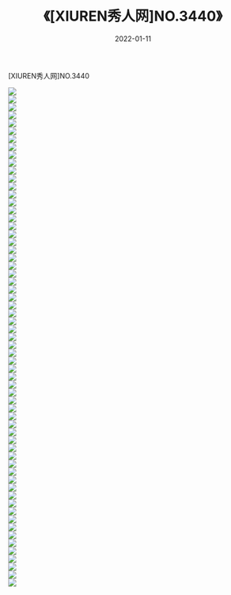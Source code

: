 ﻿---
layout: post
title:  《[XIUREN秀人网]NO.3440》
date:   2022-01-11
img: http://pic.660000.xyz/1:/秀人网/秀人网第04部分/[XIUREN秀人网]NO.3440/000.jpg
categories: [美女, 清纯, 唯美]
---

[XIUREN秀人网]NO.3440

 ![](http://pic.660000.xyz/1:/秀人网/秀人网第04部分/[XIUREN秀人网]NO.3440/001.jpg) <br>![](http://pic.660000.xyz/1:/秀人网/秀人网第04部分/[XIUREN秀人网]NO.3440/002.jpg) <br>![](http://pic.660000.xyz/1:/秀人网/秀人网第04部分/[XIUREN秀人网]NO.3440/003.jpg) <br>![](http://pic.660000.xyz/1:/秀人网/秀人网第04部分/[XIUREN秀人网]NO.3440/004.jpg) <br>![](http://pic.660000.xyz/1:/秀人网/秀人网第04部分/[XIUREN秀人网]NO.3440/005.jpg) <br>![](http://pic.660000.xyz/1:/秀人网/秀人网第04部分/[XIUREN秀人网]NO.3440/006.jpg) <br>![](http://pic.660000.xyz/1:/秀人网/秀人网第04部分/[XIUREN秀人网]NO.3440/007.jpg) <br>![](http://pic.660000.xyz/1:/秀人网/秀人网第04部分/[XIUREN秀人网]NO.3440/008.jpg) <br>![](http://pic.660000.xyz/1:/秀人网/秀人网第04部分/[XIUREN秀人网]NO.3440/009.jpg) <br>![](http://pic.660000.xyz/1:/秀人网/秀人网第04部分/[XIUREN秀人网]NO.3440/010.jpg) <br>![](http://pic.660000.xyz/1:/秀人网/秀人网第04部分/[XIUREN秀人网]NO.3440/011.jpg) <br>![](http://pic.660000.xyz/1:/秀人网/秀人网第04部分/[XIUREN秀人网]NO.3440/012.jpg) <br>![](http://pic.660000.xyz/1:/秀人网/秀人网第04部分/[XIUREN秀人网]NO.3440/013.jpg) <br>![](http://pic.660000.xyz/1:/秀人网/秀人网第04部分/[XIUREN秀人网]NO.3440/014.jpg) <br>![](http://pic.660000.xyz/1:/秀人网/秀人网第04部分/[XIUREN秀人网]NO.3440/015.jpg) <br>![](http://pic.660000.xyz/1:/秀人网/秀人网第04部分/[XIUREN秀人网]NO.3440/016.jpg) <br>![](http://pic.660000.xyz/1:/秀人网/秀人网第04部分/[XIUREN秀人网]NO.3440/017.jpg) <br>![](http://pic.660000.xyz/1:/秀人网/秀人网第04部分/[XIUREN秀人网]NO.3440/018.jpg) <br>![](http://pic.660000.xyz/1:/秀人网/秀人网第04部分/[XIUREN秀人网]NO.3440/019.jpg) <br>![](http://pic.660000.xyz/1:/秀人网/秀人网第04部分/[XIUREN秀人网]NO.3440/020.jpg) <br>![](http://pic.660000.xyz/1:/秀人网/秀人网第04部分/[XIUREN秀人网]NO.3440/021.jpg) <br>![](http://pic.660000.xyz/1:/秀人网/秀人网第04部分/[XIUREN秀人网]NO.3440/022.jpg) <br>![](http://pic.660000.xyz/1:/秀人网/秀人网第04部分/[XIUREN秀人网]NO.3440/023.jpg) <br>![](http://pic.660000.xyz/1:/秀人网/秀人网第04部分/[XIUREN秀人网]NO.3440/024.jpg) <br>![](http://pic.660000.xyz/1:/秀人网/秀人网第04部分/[XIUREN秀人网]NO.3440/025.jpg) <br>![](http://pic.660000.xyz/1:/秀人网/秀人网第04部分/[XIUREN秀人网]NO.3440/026.jpg) <br>![](http://pic.660000.xyz/1:/秀人网/秀人网第04部分/[XIUREN秀人网]NO.3440/027.jpg) <br>![](http://pic.660000.xyz/1:/秀人网/秀人网第04部分/[XIUREN秀人网]NO.3440/028.jpg) <br>![](http://pic.660000.xyz/1:/秀人网/秀人网第04部分/[XIUREN秀人网]NO.3440/029.jpg) <br>![](http://pic.660000.xyz/1:/秀人网/秀人网第04部分/[XIUREN秀人网]NO.3440/030.jpg) <br>![](http://pic.660000.xyz/1:/秀人网/秀人网第04部分/[XIUREN秀人网]NO.3440/031.jpg) <br>![](http://pic.660000.xyz/1:/秀人网/秀人网第04部分/[XIUREN秀人网]NO.3440/032.jpg) <br>![](http://pic.660000.xyz/1:/秀人网/秀人网第04部分/[XIUREN秀人网]NO.3440/033.jpg) <br>![](http://pic.660000.xyz/1:/秀人网/秀人网第04部分/[XIUREN秀人网]NO.3440/034.jpg) <br>![](http://pic.660000.xyz/1:/秀人网/秀人网第04部分/[XIUREN秀人网]NO.3440/035.jpg) <br>![](http://pic.660000.xyz/1:/秀人网/秀人网第04部分/[XIUREN秀人网]NO.3440/036.jpg) <br>![](http://pic.660000.xyz/1:/秀人网/秀人网第04部分/[XIUREN秀人网]NO.3440/037.jpg) <br>![](http://pic.660000.xyz/1:/秀人网/秀人网第04部分/[XIUREN秀人网]NO.3440/038.jpg) <br>![](http://pic.660000.xyz/1:/秀人网/秀人网第04部分/[XIUREN秀人网]NO.3440/039.jpg) <br>![](http://pic.660000.xyz/1:/秀人网/秀人网第04部分/[XIUREN秀人网]NO.3440/040.jpg) <br>![](http://pic.660000.xyz/1:/秀人网/秀人网第04部分/[XIUREN秀人网]NO.3440/041.jpg) <br>![](http://pic.660000.xyz/1:/秀人网/秀人网第04部分/[XIUREN秀人网]NO.3440/042.jpg) <br>![](http://pic.660000.xyz/1:/秀人网/秀人网第04部分/[XIUREN秀人网]NO.3440/043.jpg) <br>![](http://pic.660000.xyz/1:/秀人网/秀人网第04部分/[XIUREN秀人网]NO.3440/044.jpg) <br>![](http://pic.660000.xyz/1:/秀人网/秀人网第04部分/[XIUREN秀人网]NO.3440/045.jpg) <br>![](http://pic.660000.xyz/1:/秀人网/秀人网第04部分/[XIUREN秀人网]NO.3440/046.jpg) <br>![](http://pic.660000.xyz/1:/秀人网/秀人网第04部分/[XIUREN秀人网]NO.3440/047.jpg) <br>![](http://pic.660000.xyz/1:/秀人网/秀人网第04部分/[XIUREN秀人网]NO.3440/048.jpg) <br>![](http://pic.660000.xyz/1:/秀人网/秀人网第04部分/[XIUREN秀人网]NO.3440/049.jpg) <br>![](http://pic.660000.xyz/1:/秀人网/秀人网第04部分/[XIUREN秀人网]NO.3440/050.jpg) <br>![](http://pic.660000.xyz/1:/秀人网/秀人网第04部分/[XIUREN秀人网]NO.3440/051.jpg) <br>![](http://pic.660000.xyz/1:/秀人网/秀人网第04部分/[XIUREN秀人网]NO.3440/052.jpg) <br>![](http://pic.660000.xyz/1:/秀人网/秀人网第04部分/[XIUREN秀人网]NO.3440/053.jpg) <br>![](http://pic.660000.xyz/1:/秀人网/秀人网第04部分/[XIUREN秀人网]NO.3440/054.jpg) <br>![](http://pic.660000.xyz/1:/秀人网/秀人网第04部分/[XIUREN秀人网]NO.3440/055.jpg) <br>![](http://pic.660000.xyz/1:/秀人网/秀人网第04部分/[XIUREN秀人网]NO.3440/056.jpg) <br>![](http://pic.660000.xyz/1:/秀人网/秀人网第04部分/[XIUREN秀人网]NO.3440/057.jpg) <br>![](http://pic.660000.xyz/1:/秀人网/秀人网第04部分/[XIUREN秀人网]NO.3440/058.jpg) <br>![](http://pic.660000.xyz/1:/秀人网/秀人网第04部分/[XIUREN秀人网]NO.3440/059.jpg) <br>![](http://pic.660000.xyz/1:/秀人网/秀人网第04部分/[XIUREN秀人网]NO.3440/060.jpg) <br>![](http://pic.660000.xyz/1:/秀人网/秀人网第04部分/[XIUREN秀人网]NO.3440/061.jpg) <br>![](http://pic.660000.xyz/1:/秀人网/秀人网第04部分/[XIUREN秀人网]NO.3440/062.jpg) <br>![](http://pic.660000.xyz/1:/秀人网/秀人网第04部分/[XIUREN秀人网]NO.3440/063.jpg) <br>